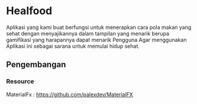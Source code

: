 # Healfood
Aplikasi yang kami buat berfungsi untuk menerapkan cara pola makan yang sehat dengan menyajikannya dalam tampilan yang menarik berupa gamifikasi yang harapannya dapat menarik Pengguna Agar menggunakan Aplikasi ini sebagai sarana untuk memulai hidup sehat.

## Pengembangan 

### Resource

MaterialFx : https://github.com/palexdev/MaterialFX